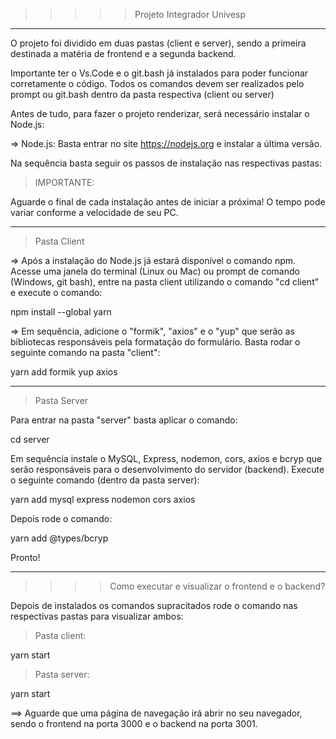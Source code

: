 >>>>>Projeto Integrador Univesp

----

O projeto foi dividido em duas pastas (client e server), sendo a primeira destinada a matéria de frontend e a segunda backend.

Importante ter o Vs.Code e o git.bash já instalados para poder funcionar corretamente o código. Todos os comandos devem ser realizados pelo prompt ou git.bash dentro da pasta respectiva (client ou server)

Antes de tudo, para fazer o projeto renderizar, será necessário instalar o Node.js:

=> Node.js: Basta entrar no site  https://nodejs.org e instalar a última versão.

Na sequência basta seguir os passos de instalação nas respectivas pastas:

>IMPORTANTE:

Aguarde o final de cada instalação antes de iniciar a próxima! O tempo pode variar conforme a velocidade de seu PC.

----------
>Pasta Client

=> Após a instalação do Node.js já estará disponível o comando npm. Acesse uma janela do terminal (Linux ou Mac) ou prompt de comando (Windows, git bash), entre na pasta client utilizando o comando "cd client" e execute o comando:  

npm install --global yarn

=> Em sequência, adicione o "formik", "axios" e o "yup" que serão as bibliotecas responsáveis pela formatação do formulário. Basta rodar o seguinte comando na pasta "client":


yarn add formik yup axios

------
>Pasta Server

Para entrar na pasta "server" basta aplicar o comando:

cd server

Em sequência instale o MySQL, Express, nodemon, cors, axios e bcryp que serão responsáveis para o desenvolvimento do servidor (backend). Execute o seguinte comando (dentro da pasta server):

yarn add mysql express nodemon cors axios

Depois rode o comando:

yarn add @types/bcryp

Pronto!

----

>>>> Como executar e visualizar o frontend e o backend?

Depois de instalados os comandos supracitados rode o comando nas respectivas pastas para visualizar ambos:

>Pasta client: 

yarn start

>Pasta server:

yarn start

==> Aguarde que uma página de navegação irá abrir no seu navegador, sendo o frontend na porta 3000 e o backend na porta 3001.
